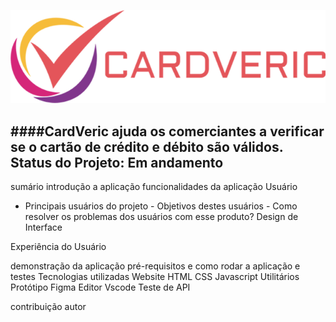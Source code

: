 ![Logo da marca CardVeric](/src/img/logo-grande.png)

####CardVeric ajuda os comerciantes a verificar se o cartão de crédito e débito são válidos.
**Status do Projeto:** Em andamento
---

sumário
introdução a aplicação
funcionalidades da aplicação
Usuário
  - Principais usuários do projeto
		- Objetivos destes usuários
		- Como resolver os problemas dos usuários com esse produto?
Design de Interface

Experiência do Usuário
    
demonstração da aplicação
    pré-requisitos e como rodar a aplicação e testes
Tecnologias utilizadas
    Website
      HTML
      CSS
      Javascript
    Utilitários
      Protótipo Figma
      Editor Vscode
      Teste de API

contribuição
autor


